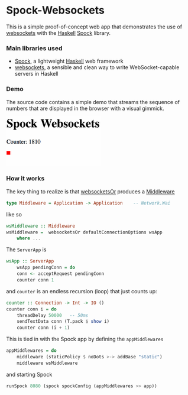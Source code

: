 # Spock-Websockets

This is a simple proof-of-concept web app that demonstrates the use of [websockets](https://en.wikipedia.org/wiki/WebSocket) with the [Haskell](https://haskell.org/) [Spock](http://spock.li) library.

### Main libraries used

- [Spock](http://spock.li), a lightweight [Haskell](https://haskell.org/) web framework
- [websockets](https://hackage.haskell.org/package/websockets), a sensible and clean way to write WebSocket-capable servers in Haskell

### Demo

The source code contains a simple demo that streams the sequence of numbers that are displayed in the browser with a visual gimmick.

![animated gif](spock-websockets.gif)

### How it works

The key thing to realize is that [websocketsOr](https://hackage.haskell.org/package/wai-websockets-3.0.1.2/docs/Network-Wai-Handler-WebSockets.html#v:websocketsOr) produces a [Middleware](https://hackage.haskell.org/package/wai-3.2.1.2/docs/Network-Wai.html#t:Middleware)

```haskell
type Middleware = Application -> Application	-- Network.Wai
```

like so

```haskell
wsMiddleware :: Middleware
wsMiddleware =  websocketsOr defaultConnectionOptions wsApp
    where ...
```

The `ServerApp` is 

```haskell
wsApp :: ServerApp
	wsApp pendingConn = do
	conn <- acceptRequest pendingConn
	counter conn 1
```

and `counter` is an endless recursion (loop) that just counts up:

```haskell
counter :: Connection -> Int -> IO ()
counter conn i = do
    threadDelay 50000   -- 50ms
    sendTextData conn (T.pack $ show i)
    counter conn (i + 1)
```

This is tied in with the Spock app by defining the `appMiddlewares`

```haskell
appMiddlewares = do
    middleware (staticPolicy $ noDots >-> addBase "static")
    middleware wsMiddleware
```

and starting Spock

```haskell
runSpock 8080 (spock spockConfig (appMiddlewares >> app))
```

